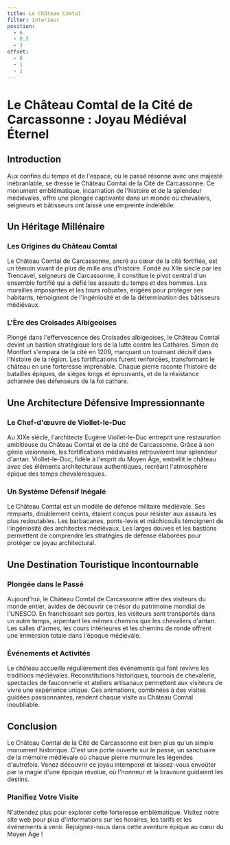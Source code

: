 ```yaml
---
title: Le Château Comtal
filter: Interieur
position:
  - 6
  - 0.5
  - 3
offset:
  - 0
  - 1
  - 1
---
```


# Le Château Comtal de la Cité de Carcassonne : Joyau Médiéval Éternel

## Introduction

Aux confins du temps et de l'espace, où le passé résonne avec une majesté inébranlable, se dresse le Château Comtal de la Cité de Carcassonne. Ce monument emblématique, incarnation de l'histoire et de la splendeur médiévales, offre une plongée captivante dans un monde où chevaliers, seigneurs et bâtisseurs ont laissé une empreinte indélébile.

## Un Héritage Millénaire

### Les Origines du Château Comtal

Le Château Comtal de Carcassonne, ancré au cœur de la cité fortifiée, est un témoin vivant de plus de mille ans d'histoire. Fondé au XIIe siècle par les Trencavel, seigneurs de Carcassonne, il constitue le pivot central d'un ensemble fortifié qui a défié les assauts du temps et des hommes. Les murailles imposantes et les tours robustes, érigées pour protéger ses habitants, témoignent de l'ingéniosité et de la détermination des bâtisseurs médiévaux.

### L'Ère des Croisades Albigeoises

Plongé dans l'effervescence des Croisades albigeoises, le Château Comtal devint un bastion stratégique lors de la lutte contre les Cathares. Simon de Montfort s'empara de la cité en 1209, marquant un tournant décisif dans l'histoire de la région. Les fortifications furent renforcées, transformant le château en une forteresse imprenable. Chaque pierre raconte l'histoire de batailles épiques, de sièges longs et éprouvants, et de la résistance acharnée des défenseurs de la foi cathare.

## Une Architecture Défensive Impressionnante

### Le Chef-d'œuvre de Viollet-le-Duc

Au XIXe siècle, l'architecte Eugène Viollet-le-Duc entreprit une restauration ambitieuse du Château Comtal et de la cité de Carcassonne. Grâce à son génie visionnaire, les fortifications médiévales retrouvèrent leur splendeur d'antan. Viollet-le-Duc, fidèle à l'esprit du Moyen Âge, embellit le château avec des éléments architecturaux authentiques, recréant l'atmosphère épique des temps chevaleresques.

### Un Système Défensif Inégalé

Le Château Comtal est un modèle de défense militaire médiévale. Ses remparts, doublement ceints, étaient conçus pour résister aux assauts les plus redoutables. Les barbacanes, ponts-levis et mâchicoulis témoignent de l'ingéniosité des architectes médiévaux. Les larges douves et les bastions permettent de comprendre les stratégies de défense élaborées pour protéger ce joyau architectural.

## Une Destination Touristique Incontournable

### Plongée dans le Passé

Aujourd'hui, le Château Comtal de Carcassonne attire des visiteurs du monde entier, avides de découvrir ce trésor du patrimoine mondial de l'UNESCO. En franchissant ses portes, les visiteurs sont transportés dans un autre temps, arpentant les mêmes chemins que les chevaliers d'antan. Les salles d'armes, les cours intérieures et les chemins de ronde offrent une immersion totale dans l'époque médiévale.

### Événements et Activités

Le château accueille régulièrement des événements qui font revivre les traditions médiévales. Reconstitutions historiques, tournois de chevalerie, spectacles de fauconnerie et ateliers artisanaux permettent aux visiteurs de vivre une expérience unique. Ces animations, combinées à des visites guidées passionnantes, rendent chaque visite au Château Comtal inoubliable.

## Conclusion

Le Château Comtal de la Cité de Carcassonne est bien plus qu'un simple monument historique. C'est une porte ouverte sur le passé, un sanctuaire de la mémoire médiévale où chaque pierre murmure les légendes d'autrefois. Venez découvrir ce joyau intemporel et laissez-vous envoûter par la magie d'une époque révolue, où l'honneur et la bravoure guidaient les destins.

### Planifiez Votre Visite

N'attendez plus pour explorer cette forteresse emblématique. Visitez notre site web pour plus d'informations sur les horaires, les tarifs et les événements à venir. Rejoignez-nous dans cette aventure épique au cœur du Moyen Âge !
